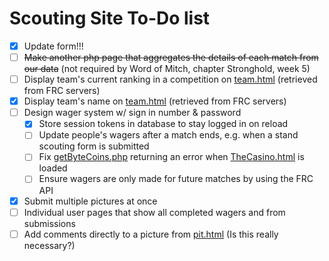 # Scouting Site To-Do list

- [X] Update form!!!
- [ ] ~~Make another php page that aggregates the details of each match from our data~~ (not required by Word of Mitch, chapter Stronghold, week 5)
- [ ] Display team's current ranking in a competition on [team.html](html/team.html) (retrieved from FRC servers)
- [x] Display team's name on [team.html](html/team.html) (retrieved from FRC servers)
- [ ] Design wager system w/ sign in number & password
  - [x] Store session tokens in database to stay logged in on reload
  - [ ] Update people's wagers after a match ends, e.g. when a stand scouting form is submitted
  - [ ] Fix [getByteCoins.php](php/getByteCoins.php) returning an error when [TheCasino.html](html/TheCasino.html) is loaded
  - [ ] Ensure wagers are only made for future matches by using the FRC API
- [x] Submit multiple pictures at once
- [ ] Individual user pages that show all completed wagers and from submissions
- [ ] Add comments directly to a picture from [pit.html](html/pit.html) (Is this really necessary?)

